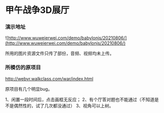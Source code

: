 # 甲午战争3D展厅

### 演示地址
![http://www.wuweierwei.com/demo/babylonjs/20210806/](http://www.wuweierwei.com/demo/babylonjs/20210806/)

所用的图片资源文件只传了部份，音频、视频均未上传。

### 所模仿的原项目

http://webvr.walkclass.com/war/index.html

原项目有几个明显bug。

1、闲置一段时间后，点击画框无反应；
2、有个厅答对题也不能通过（不知道是不是偶然性的，试了几次都没通过）
3、视角可以上树。

